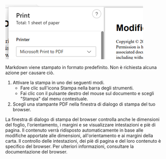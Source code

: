 ![](./print-pdf.png)

Markdown viene stampato in formato predefinito. Non è richiesta alcuna azione per causare ciò. 

1. Attivare la stampa in uno dei seguenti modi.
	- Fare clic sull'icona Stampa nella barra degli strumenti.
	- Fai clic con il pulsante destro del mouse sul documento e scegli "Stampa" dal menu contestuale.
2. Scegli una stampante PDF nella finestra di dialogo di stampa del tuo browser. 

La finestra di dialogo di stampa del browser controlla anche le dimensioni del foglio, l'orientamento, i margini e se visualizzare intestazioni e piè di pagina. Il contenuto verrà ridisposto automaticamente in base alle modifiche apportate alle dimensioni, all'orientamento e ai margini della carta. Il controllo delle intestazioni, dei piè di pagina e del loro contenuto è specifico del browser. Per ulteriori informazioni, consultare la documentazione del browser.